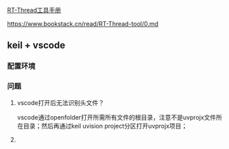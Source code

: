 [RT-Thread工具手册](https://www.bookstack.cn/books/RT-Thread-tool)

https://www.bookstack.cn/read/RT-Thread-tool/0.md



## keil + vscode

###  配置环境



### 问题

1. vscode打开后无法识别头文件？

   vscode通过openfolder打开所需所有文件的根目录，注意不是uvprojx文件所在目录；然后再通过keil uvision project分区打开uvprojx项目；

2. 



